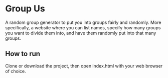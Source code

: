 # Group Us
A random group generator to put you into groups fairly and randomly.
More specifically, a website where you can list names, specify how many groups you want to divide them into, and have them randomly put into that many groups.

## How to run
Clone or download  the project, then open index.html with your web browser of choice.

